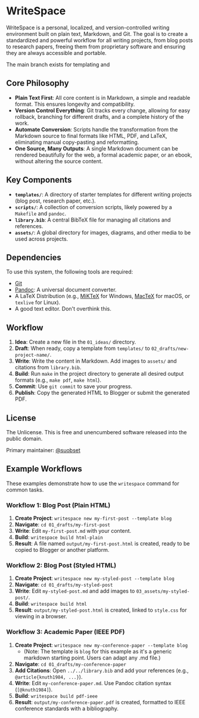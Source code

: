 # WriteSpace

WriteSpace is a personal, localized, and version-controlled writing environment built on plain text, Markdown, and Git. The goal is to create a standardized and powerful workflow for all writing projects, from blog posts to research papers, freeing them from proprietary software and ensuring they are always accessible and portable.

The main branch exists for templating and

## Core Philosophy

* **Plain Text First**: All core content is in Markdown, a simple and readable format. This ensures longevity and compatibility.
* **Version Control Everything**: Git tracks every change, allowing for easy rollback, branching for different drafts, and a complete history of the work.
* **Automate Conversion**: Scripts handle the transformation from the Markdown source to final formats like HTML, PDF, and LaTeX, eliminating manual copy-pasting and reformatting.
* **One Source, Many Outputs**: A single Markdown document can be rendered beautifully for the web, a formal academic paper, or an ebook, without altering the source content.

## Key Components

* **`templates/`**: A directory of starter templates for different writing projects (blog post, research paper, etc.).
* **`scripts/`**: A collection of conversion scripts, likely powered by a `Makefile` and `pandoc`.
* **`library.bib`**: A central BibTeX file for managing all citations and references.
* **`assets/`**: A global directory for images, diagrams, and other media to be used across projects.

## Dependencies

To use this system, the following tools are required:

* [Git](https://git-scm.com/)
* [Pandoc](https://pandoc.org/): A universal document converter.
* A LaTeX Distribution (e.g., [MiKTeX](https://miktex.org/) for Windows, [MacTeX](https://www.tug.org/mactex/) for macOS, or `texlive` for Linux).
* A good text editor. Don't overthink this.

## Workflow

1.  **Idea**: Create a new file in the `01_ideas/` directory.
2.  **Draft**: When ready, copy a template from `templates/` to `02_drafts/new-project-name/`.
3.  **Write**: Write the content in Markdown. Add images to `assets/` and citations from `library.bib`.
4.  **Build**: Run `make` in the project directory to generate all desired output formats (e.g., `make pdf`, `make html`).
5.  **Commit**: Use `git commit` to save your progress.
6.  **Publish**: Copy the generated HTML to Blogger or submit the generated PDF.

## License

The Unlicense. This is free and unencumbered software released into the public domain.

Primary maintainer: [@suobset](https://github.com/suobset)

## Example Workflows

These examples demonstrate how to use the `writespace` command for common tasks.

### Workflow 1: Blog Post (Plain HTML)

1.  **Create Project**: `writespace new my-first-post --template blog`
2.  **Navigate**: `cd 01_drafts/my-first-post`
3.  **Write**: Edit `my-first-post.md` with your content.
4.  **Build**: `writespace build html-plain`
5.  **Result**: A file named `output/my-first-post.html` is created, ready to be copied to Blogger or another platform.

### Workflow 2: Blog Post (Styled HTML)

1.  **Create Project**: `writespace new my-styled-post --template blog`
2.  **Navigate**: `cd 01_drafts/my-styled-post`
3.  **Write**: Edit `my-styled-post.md` and add images to `03_assets/my-styled-post/`.
4.  **Build**: `writespace build html`
5.  **Result**: `output/my-styled-post.html` is created, linked to `style.css` for viewing in a browser.

### Workflow 3: Academic Paper (IEEE PDF)

1.  **Create Project**: `writespace new my-conference-paper --template blog`
    *   (Note: The template is `blog` for this example as it's a generic markdown starting point. Users can adapt any .md file.)
2.  **Navigate**: `cd 01_drafts/my-conference-paper`
3.  **Add Citations**: Open `../../library.bib` and add your references (e.g., `@article{knuth1984, ...}`).
4.  **Write**: Edit `my-conference-paper.md`. Use Pandoc citation syntax (`[@knuth1984]`).
5.  **Build**: `writespace build pdf-ieee`
6.  **Result**: `output/my-conference-paper.pdf` is created, formatted to IEEE conference standards with a bibliography.
